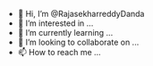 - 👋 Hi, I’m @RajasekharreddyDanda
- 👀 I’m interested in ...
- 🌱 I’m currently learning ...
- 💞️ I’m looking to collaborate on ...
- 📫 How to reach me ...

<!---
RajasekharreddyDanda/RajasekharreddyDanda is a ✨ special ✨ repository because its `README.md` (this file) appears on your GitHub profile.
You can click the Preview link to take a look at your changes.
--->
